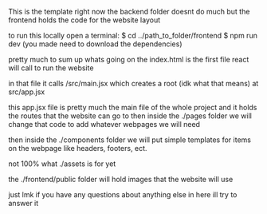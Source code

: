 This is the template 
right now the backend folder doesnt do much 
but the frontend holds the code for the website layout

to run this locally open a terminal:
$ cd ../path_to_folder/frontend
$ npm run dev
(you made need to download the dependencies)

pretty much to sum up whats going on the index.html is the first file react will call to run the website

in that file it calls /src/main.jsx which creates a root (idk what that means) at src/app.jsx 

this app.jsx file is pretty much the main file of the whole project and it holds the routes that the website can go to
then inside the ./pages folder we will change that code to add whatever webpages we will need

then inside the ./components folder we will put simple templates for items on the webpage like headers, footers, ect.

not 100% what ./assets is for yet

the ./frontend/public folder will hold images that the website will use

just lmk if you have any questions about anything else in here ill try to answer it
